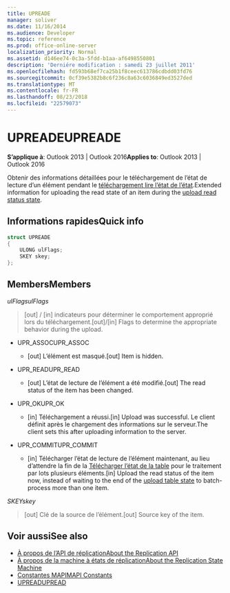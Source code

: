 ```yaml
---
title: UPREADE
manager: soliver
ms.date: 11/16/2014
ms.audience: Developer
ms.topic: reference
ms.prod: office-online-server
localization_priority: Normal
ms.assetid: d146ee74-0c3a-5fdd-b1aa-af6498550801
description: 'Derniére modification : samedi 23 juillet 2011'
ms.openlocfilehash: fd593b68ef7ca25b1f8ceec613786cdbdd03fd76
ms.sourcegitcommit: 0cf39e5382b8c6f236c8a63c6036849ed3527ded
ms.translationtype: MT
ms.contentlocale: fr-FR
ms.lasthandoff: 08/23/2018
ms.locfileid: "22579073"
---
```

# <a name="upreade"></a><span data-ttu-id="8a33c-103">UPREADE</span><span class="sxs-lookup"><span data-stu-id="8a33c-103">UPREADE</span></span>

<span data-ttu-id="8a33c-104">**S’applique à**: Outlook 2013 | Outlook 2016</span><span class="sxs-lookup"><span data-stu-id="8a33c-104">**Applies to**: Outlook 2013 | Outlook 2016</span></span> 
  
<span data-ttu-id="8a33c-105">Obtenir des informations détaillées pour le téléchargement de l’état de lecture d’un élément pendant le [téléchargement lire l’état de l’état](upload-read-status-state.md).</span><span class="sxs-lookup"><span data-stu-id="8a33c-105">Extended information for uploading the read state of an item during the [upload read status state](upload-read-status-state.md).</span></span>
  
## <a name="quick-info"></a><span data-ttu-id="8a33c-106">Informations rapides</span><span class="sxs-lookup"><span data-stu-id="8a33c-106">Quick info</span></span>

```cpp
struct UPREADE 
{ 
    ULONG ulFlags; 
    SKEY skey; 
};
```

## <a name="members"></a><span data-ttu-id="8a33c-107">Members</span><span class="sxs-lookup"><span data-stu-id="8a33c-107">Members</span></span>

<span data-ttu-id="8a33c-108">_ulFlags_</span><span class="sxs-lookup"><span data-stu-id="8a33c-108">_ulFlags_</span></span>
  
>  <span data-ttu-id="8a33c-109">[out] / [in] indicateurs pour déterminer le comportement approprié lors du téléchargement.</span><span class="sxs-lookup"><span data-stu-id="8a33c-109">[out]/[in] Flags to determine the appropriate behavior during the upload.</span></span> 
    
  - <span data-ttu-id="8a33c-110">UPR_ASSOC</span><span class="sxs-lookup"><span data-stu-id="8a33c-110">UPR_ASSOC</span></span>
    
    - <span data-ttu-id="8a33c-111">[out] L’élément est masqué.</span><span class="sxs-lookup"><span data-stu-id="8a33c-111">[out] Item is hidden.</span></span>
    
  - <span data-ttu-id="8a33c-112">UPR_READ</span><span class="sxs-lookup"><span data-stu-id="8a33c-112">UPR_READ</span></span>
    
    - <span data-ttu-id="8a33c-113">[out] L’état de lecture de l’élément a été modifié.</span><span class="sxs-lookup"><span data-stu-id="8a33c-113">[out] The read status of the item has been changed.</span></span>
    
  - <span data-ttu-id="8a33c-114">UPR_OK</span><span class="sxs-lookup"><span data-stu-id="8a33c-114">UPR_OK</span></span>
    
    - <span data-ttu-id="8a33c-115">[in] Téléchargement a réussi.</span><span class="sxs-lookup"><span data-stu-id="8a33c-115">[in] Upload was successful.</span></span> <span data-ttu-id="8a33c-116">Le client définit après le chargement des informations sur le serveur.</span><span class="sxs-lookup"><span data-stu-id="8a33c-116">The client sets this after uploading information to the server.</span></span>
    
  - <span data-ttu-id="8a33c-117">UPR_COMMIT</span><span class="sxs-lookup"><span data-stu-id="8a33c-117">UPR_COMMIT</span></span>
    
    - <span data-ttu-id="8a33c-118">[in] Télécharger l’état de lecture de l’élément maintenant, au lieu d’attendre la fin de la [Télécharger l’état de la table](upload-table-state.md) pour le traitement par lots plusieurs éléments.</span><span class="sxs-lookup"><span data-stu-id="8a33c-118">[in] Upload the read status of the item now, instead of waiting to the end of the [upload table state](upload-table-state.md) to batch-process more than one item.</span></span> 
    
<span data-ttu-id="8a33c-119">_SKEY_</span><span class="sxs-lookup"><span data-stu-id="8a33c-119">_skey_</span></span>
  
> <span data-ttu-id="8a33c-120">[out] Clé de la source de l’élément.</span><span class="sxs-lookup"><span data-stu-id="8a33c-120">[out] Source key of the item.</span></span>
    
## <a name="see-also"></a><span data-ttu-id="8a33c-121">Voir aussi</span><span class="sxs-lookup"><span data-stu-id="8a33c-121">See also</span></span>

- [<span data-ttu-id="8a33c-122">À propos de l’API de réplication</span><span class="sxs-lookup"><span data-stu-id="8a33c-122">About the Replication API</span></span>](about-the-replication-api.md)
- [<span data-ttu-id="8a33c-123">À propos de la machine à états de réplication</span><span class="sxs-lookup"><span data-stu-id="8a33c-123">About the Replication State Machine</span></span>](about-the-replication-state-machine.md)
- [<span data-ttu-id="8a33c-124">Constantes MAPI</span><span class="sxs-lookup"><span data-stu-id="8a33c-124">MAPI Constants</span></span>](mapi-constants.md)
- [<span data-ttu-id="8a33c-125">UPREAD</span><span class="sxs-lookup"><span data-stu-id="8a33c-125">UPREAD</span></span>](upread.md)

